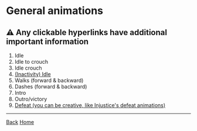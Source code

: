 # General animations

## ⚠️ Any clickable hyperlinks have additional important information

<ol>
  <li>Idle</li>
  <li>Idle to crouch</li>
  <li>Idle crouch</li>
  <li><a href="./general/idle-inactivity">(Inactivity) Idle</a></li>
  <li>Walks (forward & backward)</li>
  <li>Dashes (forward & backward)</li>
  <li>Intro</li>
  <li>Outro/victory</li>
  <li><a href=".general/defeat">Defeat (you can be creative, like Injustice's defeat animations)</a></li>
</ol>

---

[Back](./sprites)
[Home](../)
